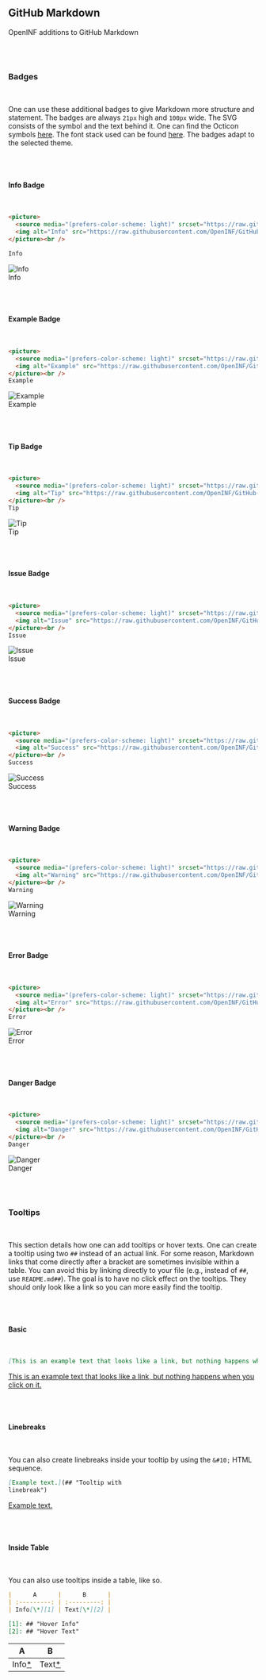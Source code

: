 ## GitHub Markdown

OpenINF additions to GitHub Markdown

<br /><br />

### Badges

<br />

One can use these additional badges to give Markdown more structure and
statement. The badges are always `21px` high and `100px` wide. The SVG consists
of the symbol and the text behind it. One can find the Octicon symbols
[here](https://primer.style/octicons). The font stack used can be found
[here](https://primer.style/design/foundations/typography#font-stack). The
badges adapt to the selected theme.

<br /><br />

#### Info Badge

<br />

```markdown
<picture>
  <source media="(prefers-color-scheme: light)" srcset="https://raw.githubusercontent.com/OpenINF/GitHub-Markdown/HEAD/blockquotes/badge/light-theme/info.svg">
  <img alt="Info" src="https://raw.githubusercontent.com/OpenINF/GitHub-Markdown/HEAD/blockquotes/badge/dark-theme/info.svg">
</picture><br />

Info
```

<picture>
  <source media="(prefers-color-scheme: light)" srcset="https://raw.githubusercontent.com/OpenINF/GitHub-Markdown/HEAD/blockquotes/badge/light-theme/info.svg">
  <img alt="Info" src="https://raw.githubusercontent.com/OpenINF/GitHub-Markdown/HEAD/blockquotes/badge/dark-theme/info.svg">
</picture><br />
Info

<br /><br />

#### Example Badge

<br />

```markdown
<picture>
  <source media="(prefers-color-scheme: light)" srcset="https://raw.githubusercontent.com/OpenINF/GitHub-Markdown/HEAD/blockquotes/badge/light-theme/example.svg">
  <img alt="Example" src="https://raw.githubusercontent.com/OpenINF/GitHub-Markdown/HEAD/blockquotes/badge/dark-theme/example.svg">
</picture><br />
Example
```

<picture>
  <source media="(prefers-color-scheme: light)" srcset="https://raw.githubusercontent.com/OpenINF/GitHub-Markdown/HEAD/blockquotes/badge/light-theme/example.svg">
  <img alt="Example" src="https://raw.githubusercontent.com/OpenINF/GitHub-Markdown/HEAD/blockquotes/badge/dark-theme/example.svg">
</picture><br />
Example

<br /><br />

#### Tip Badge

<br />

```markdown
<picture>
  <source media="(prefers-color-scheme: light)" srcset="https://raw.githubusercontent.com/OpenINF/GitHub-Markdown/HEAD/blockquotes/badge/light-theme/tip.svg">
  <img alt="Tip" src="https://raw.githubusercontent.com/OpenINF/GitHub-Markdown/HEAD/blockquotes/badge/dark-theme/tip.svg">
</picture><br />
Tip
```

<picture>
  <source media="(prefers-color-scheme: light)" srcset="https://raw.githubusercontent.com/OpenINF/GitHub-Markdown/HEAD/blockquotes/badge/light-theme/tip.svg">
  <img alt="Tip" src="https://raw.githubusercontent.com/OpenINF/GitHub-Markdown/HEAD/blockquotes/badge/dark-theme/tip.svg">
</picture><br />
Tip

<br /><br />

#### Issue Badge

<br />

```markdown
<picture>
  <source media="(prefers-color-scheme: light)" srcset="https://raw.githubusercontent.com/OpenINF/GitHub-Markdown/HEAD/blockquotes/badge/light-theme/issue.svg">
  <img alt="Issue" src="https://raw.githubusercontent.com/OpenINF/GitHub-Markdown/HEAD/blockquotes/badge/dark-theme/issue.svg">
</picture><br />
Issue
```

<picture>
  <source media="(prefers-color-scheme: light)" srcset="https://raw.githubusercontent.com/OpenINF/GitHub-Markdown/HEAD/blockquotes/badge/light-theme/issue.svg">
  <img alt="Issue" src="https://raw.githubusercontent.com/OpenINF/GitHub-Markdown/HEAD/blockquotes/badge/dark-theme/issue.svg">
</picture><br />
Issue

<br /><br />

#### Success Badge

<br />

```markdown
<picture>
  <source media="(prefers-color-scheme: light)" srcset="https://raw.githubusercontent.com/OpenINF/GitHub-Markdown/HEAD/blockquotes/badge/light-theme/success.svg">
  <img alt="Success" src="https://raw.githubusercontent.com/OpenINF/GitHub-Markdown/HEAD/blockquotes/badge/dark-theme/success.svg">
</picture><br />
Success
```

<picture>
  <source media="(prefers-color-scheme: light)" srcset="https://raw.githubusercontent.com/OpenINF/GitHub-Markdown/HEAD/blockquotes/badge/light-theme/success.svg">
  <img alt="Success" src="https://raw.githubusercontent.com/OpenINF/GitHub-Markdown/HEAD/blockquotes/badge/dark-theme/success.svg">
</picture><br />
Success

<br /><br />

#### Warning Badge

<br />

```markdown
<picture>
  <source media="(prefers-color-scheme: light)" srcset="https://raw.githubusercontent.com/OpenINF/GitHub-Markdown/HEAD/blockquotes/badge/light-theme/warning.svg">
  <img alt="Warning" src="https://raw.githubusercontent.com/OpenINF/GitHub-Markdown/HEAD/blockquotes/badge/dark-theme/warning.svg">
</picture><br />
Warning
```

<picture>
  <source media="(prefers-color-scheme: light)" srcset="https://raw.githubusercontent.com/OpenINF/GitHub-Markdown/HEAD/blockquotes/badge/light-theme/warning.svg">
  <img alt="Warning" src="https://raw.githubusercontent.com/OpenINF/GitHub-Markdown/HEAD/blockquotes/badge/dark-theme/warning.svg">
</picture><br />
Warning

<br /><br />

#### Error Badge

<br />

```markdown
<picture>
  <source media="(prefers-color-scheme: light)" srcset="https://raw.githubusercontent.com/OpenINF/GitHub-Markdown/HEAD/blockquotes/badge/light-theme/error.svg">
  <img alt="Error" src="https://raw.githubusercontent.com/OpenINF/GitHub-Markdown/HEAD/blockquotes/badge/dark-theme/error.svg">
</picture><br />
Error
```

<picture>
  <source media="(prefers-color-scheme: light)" srcset="https://raw.githubusercontent.com/OpenINF/GitHub-Markdown/HEAD/blockquotes/badge/light-theme/error.svg">
  <img alt="Error" src="https://raw.githubusercontent.com/OpenINF/GitHub-Markdown/HEAD/blockquotes/badge/dark-theme/error.svg">
</picture><br />
Error

<br /><br />

#### Danger Badge

<br />

```markdown
<picture>
  <source media="(prefers-color-scheme: light)" srcset="https://raw.githubusercontent.com/OpenINF/GitHub-Markdown/HEAD/blockquotes/badge/light-theme/danger.svg">
  <img alt="Danger" src="https://raw.githubusercontent.com/OpenINF/GitHub-Markdown/HEAD/blockquotes/badge/dark-theme/danger.svg">
</picture><br />
Danger
```

<picture>
  <source media="(prefers-color-scheme: light)" srcset="https://raw.githubusercontent.com/OpenINF/GitHub-Markdown/HEAD/blockquotes/badge/light-theme/danger.svg">
  <img alt="Danger" src="https://raw.githubusercontent.com/OpenINF/GitHub-Markdown/HEAD/blockquotes/badge/dark-theme/danger.svg">
</picture><br />
Danger

<br /><br />

### Tooltips

<br />

This section details how one can add tooltips or hover texts. One can create a
tooltip using two `##` instead of an actual link. For some reason, Markdown
links that come directly after a bracket are sometimes invisible within a table.
You can avoid this by linking directly to your file (e.g., instead of `##`, use
`README.md##`). The goal is to have no click effect on the tooltips. They should
only look like a link so you can more easily find the tooltip.

<br /><br />

#### Basic

<br />

```markdown
[This is an example text that looks like a link, but nothing happens when you click on it.](## "And this is the hover text.")
```

[This is an example text that looks like a link, but nothing happens when you click on it.](## "And this is the hover text.")

<br /><br />

#### Linebreaks

<br />

You can also create linebreaks inside your tooltip by using the `&#10;` HTML
sequence.

```markdown
[Example text.](## "Tooltip with
linebreak")
```

[Example text.](## "Tooltip with
linebreak")

<br /><br />

#### Inside Table

<br />

You can also use tooltips inside a table, like so.

```markdown
|      A      |      B      |
| :---------: | :---------: |
| Info[\*][1] | Text[\*][2] |

[1]: ## "Hover Info"
[2]: ## "Hover Text"
```

|      A      |      B      |
| :---------: | :---------: |
| Info[\*][1] | Text[\*][2] |

[1]: ## "Hover Info"
[2]: ## "Hover Text"

<br />
<br />
<br />
